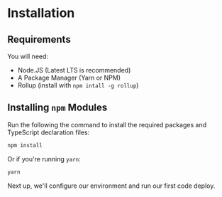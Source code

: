 # Installation

## Requirements

You will need:

 - Node.JS (Latest LTS is recommended)
 - A Package Manager (Yarn or NPM)
 - Rollup (install with `npm intall -g rollup`)

## Installing `npm` Modules

Run the following the command to install the required packages and TypeScript declaration files:

```bash
npm install
```

Or if you're running `yarn`:

```bash
yarn
```

Next up, we'll configure our environment and run our first code deploy.
